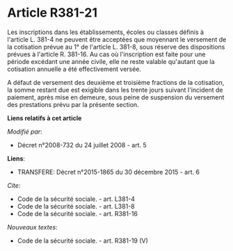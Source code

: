 # Article R381-21

Les inscriptions dans les établissements, écoles ou classes définis à l'article L. 381-4 ne peuvent être acceptées que
moyennant le versement de la cotisation prévue au 1° de l'article L. 381-8, sous réserve des dispositions prévues à l'article
R. 381-16. Au cas où l'inscription est faite pour une période excédant une année civile, elle ne reste valable qu'autant que
la cotisation annuelle a été effectivement versée.

A défaut de versement des deuxième et troisième fractions de la cotisation, la somme restant due est exigible dans les trente
jours suivant l'incident de paiement, après mise en demeure, sous peine de suspension du versement des prestations prévu par
la présente section.

**Liens relatifs à cet article**

_Modifié par_:

  - Décret n°2008-732 du 24 juillet 2008 - art. 5

**Liens**:

  - TRANSFERE: Décret n°2015-1865 du 30 décembre 2015 - art. 6

_Cite_:

  - Code de la sécurité sociale. - art. L381-4
  - Code de la sécurité sociale. - art. L381-8
  - Code de la sécurité sociale. - art. R381-16

_Nouveaux textes_:

  - Code de la sécurité sociale. - art. R381-19 (V)
